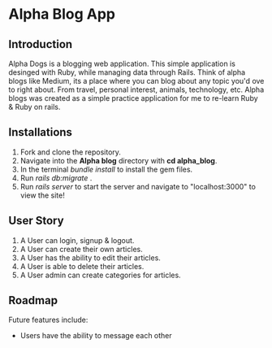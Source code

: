 # Alpha Blog App

## Introduction
Alpha Dogs is a blogging web application. This simple application is desinged with Ruby, while managing data through Rails. Think of alpha blogs like Medium, its a place where you can blog about any topic you'd ove to right about. From travel, personal interest, animals, technology, etc. Alpha blogs was created as a simple practice application for me to re-learn Ruby & Ruby on rails. 

## Installations
1. Fork and clone the repository.
2. Navigate into the **Alpha blog** directory with **cd alpha_blog**.
3. In the terminal _bundle install_ to install the gem files.
4. Run _rails db:migrate_ .
5. Run _rails server_ to start the server and navigate to "localhost:3000" to view the site!

## User Story
1. A User can login, signup & logout.
2. A User can create their own articles.
3. A User has the ability to edit their articles.
4. A User is able to delete their articles.
5. A User admin can create categories for articles.

## Roadmap
Future features include:
- Users have the ability to message each other
